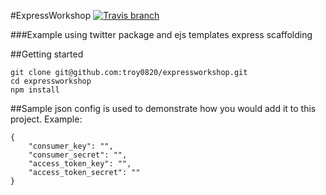 #ExpressWorkshop
[![Travis branch](https://img.shields.io/travis/troy0820/expressworkshop.svg)](https://travis-ci.org/troy0820/expressworkshop)

###Example using twitter package and ejs templates express scaffolding

##Getting started 

```
git clone git@github.com:troy0820/expressworkshop.git
cd expressworkshop
npm install 
```

##Sample json config is used to demonstrate how you would add it to this project. Example:
```
{
    "consumer_key": "",
    "consumer_secret": "",
    "access_token_key": "",
    "access_token_secret": ""
}
```

